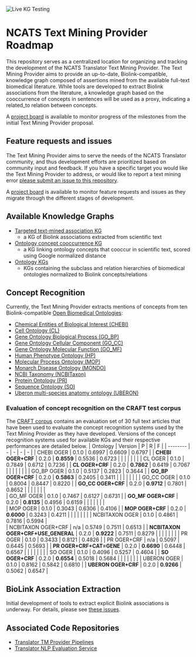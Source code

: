 ![Live KG Testing](https://github.com/NCATSTranslator/Text-Mining-Provider-Roadmap/actions/workflows/live-testing.yaml/badge.svg)

# NCATS Text Mining Provider Roadmap
This repository serves as a centralized location for organizing and tracking the development of the NCATS Translator Text Mining Provider. The Text Mining Provider aims to provide an up-to-date, Biolink-compatible, knowledge graph composed of assertions mined from the available full-text biomedical literature. While tools are developed to extract Biolink associations from the literature, a knowledge graph based on the cooccurrence of concepts in sentences will be used as a proxy, indicating a related_to relation between concepts.

A [project board](https://github.com/NCATSTranslator/Text-Mining-Provider-Roadmap/projects/1) is available to monitor progress of the milestones from the initial Text Mining Provider proposal.

## Feature requests and issues
The Text Mining Provider aims to serve the needs of the NCATS Translator community, and thus development efforts are prioritized based on community input and feedback. If you have a specific target you would like the Text Mining Provider to address, or would like to report a text mining error [please submit an issue to this repository](https://github.com/NCATSTranslator/Text-Mining-Provider-Roadmap/issues/new/choose).

A [project board](https://github.com/NCATSTranslator/Text-Mining-Provider-Roadmap/projects/2) is available to monitor feature requests and issues as they migrate through the different stages of development.

## Available Knowledge Graphs

* [Targeted text-mined association KG](https://github.com/NCATSTranslator/Text-Mining-Provider-Roadmap/blob/master/README_assoc_kgs.md)
  * a KG of Biolink associations extracted from scientific text
* [Ontology concept cooccurrence KG](https://github.com/NCATSTranslator/Text-Mining-Provider-Roadmap/blob/master/README_cooccur_kgs.md)
  * a KG linking ontology concepts that cooccur in scientific text, scored using Google normalized distance
* [Ontology KGs](https://github.com/NCATSTranslator/Text-Mining-Provider-Roadmap/blob/master/README_ontology_kgs.md)
  * KGs containing the subclass and relation hierarchies of biomedical ontologies normalized to Biolink concepts/relations

## Concept Recognition

Currently, the Text Mining Provider extracts mentions of concepts from ten Biolink-compatible [Open Biomedical Ontologies](http://obofoundry.org/):
* [Chemical Entities of Biological Interest (CHEBI)](http://obofoundry.org/ontology/chebi.html)
* [Cell Ontology (CL)](http://obofoundry.org/ontology/cl.html)
* [Gene Ontology Biological Process (GO_BP)](http://obofoundry.org/ontology/go.html)
* [Gene Ontology Cellular Component (GO_CC)](http://obofoundry.org/ontology/go.html)
* [Gene Ontology Molecular Function (GO_MF)](http://obofoundry.org/ontology/go.html)
* [Human Phenotype Ontology (HP)](https://hpo.jax.org/app/)
* [Molecular Process Ontology (MOP)](http://obofoundry.org/ontology/mop.html)
* [Monarch Disease Ontology (MONDO)](https://mondo.monarchinitiative.org/)
* [NCBI Taxonomy (NCBITaxon)](http://obofoundry.org/ontology/ncbitaxon.html)
* [Protein Ontology (PR)](http://obofoundry.org/ontology/pr.html)
* [Sequence Ontology (SO)](http://obofoundry.org/ontology/so.html)
* [Uberon multi-species anatomy ontology (UBERON)](http://obofoundry.org/ontology/uberon.html)


### Evaluation of concept recognition on the CRAFT test corpus 
The [CRAFT corpus](https://github.com/UCDenver-ccp/craft) contains an evaluation set of 30 full text articles that have been used to evaluate the concept recognition systems used by the Text Mining Provider as they have developed. Versions of the concept recognition systems used for available KGs and their respective performances are detailed below. 
| Ontology | Version | P | R | F | 
| -------- | - | - | - | - |
| CHEBI OGER | 0.1.0 | 0.6997 | 0.6609 | 0.6797 | 
| **CHEBI OGER+CRF** | 0.2.0 | **0.8559** | 0.5536 | 0.6723 |
|  |  |  |  |  | 
| CL OGER | 0.1.0 | 0.7849 | 0.6712 | 0.7236 |
| **CL OGER+CRF** | 0.2.0 | **0.7862** | 0.6419 | 0.7067 |
|  |  |  |  |  |
| GO_BP OGER | 0.1.0 | 0.5137 | 0.2823 | 0.3644 | 
| **GO_BP OGER+CRF** | 0.2.0 | **0.5863** | 0.2405 | 0.3411 |
|  |  |  |  |  |
| GO_CC OGER | 0.1.0 | 0.8004 | 0.8447 | 0.8220 |
| **GO_CC OGER+CRF** | 0.2.0 | **0.9712** | 0.7801 | 0.8652 |
|  |  |  |  |  |  
| GO_MF OGER | 0.1.0 | 0.7467 | 0.6127 | 0.6731 | 
| **GO_MF OGER+CRF** | 0.2.0 | **0.8135** | 0.4956 | 0.6159 | 
|  |  |  |  |  |  
| MOP OGER | 0.1.0 | 0.3043 | 0.6306 | 0.4106 |
| **MOP OGER+CRF** | 0.2.0 | **0.6000** | 0.3243 | 0.4211 |
|  |  |  |  |  |
| NCBITAXON OGER | 0.1.0 | 0.4861 | 0.7816 | 0.5994 |  
| NCBITAXON OGER+CRF | n/a | 0.5749 | 0.7511 | 0.6513 | 
| **NCBITAXON OGER+CRF+USE_GENERAL** | 0.2.0 | **0.9222** | 0.7511 | 0.8279 |
|  |  |  |  |  | 
| PR OGER | 0.1.0 | 0.3433 | 0.8121 | 0.4826 |
| PR OGER+CRF | n/a | 0.5097 | 0.6445 | 0.5693 |
| **PR OGER+CRF+CAT=GENE** | 0.2.0 | **0.6690** | 0.6448 | 0.6567 |
|  |  |  |  |  | 
| SO OGER | 0.1.0 | 0.4096 | 0.5257 | 0.4604 | 
| **SO OGER+CRF** | 0.2.0 | **0.6554** | 0.5018 | 0.5684 | 
|  |  |  |  |  | 
| UBERON OGER | 0.1.0 | 0.8162 | 0.5842 | 0.6810 |
| **UBERON OGER+CRF** | 0.2.0 | **0.9266** | 0.5062 | 0.6547 |


## BioLink Association Extraction
Initial development of tools to extract explicit Biolink associations is underway. For details, please see [these issues](https://github.com/NCATSTranslator/Text-Mining-Provider-Roadmap/issues?q=is%3Aissue+is%3Aopen+label%3A%22new+association+request%22).


## Associated Code Repositories
* [Translator TM Provider Pipelines](https://github.com/UCDenver-ccp/Translator-TM-Provider-Pipelines)
* [Translator NLP Evaluation Service](https://github.com/UCDenver-ccp/Translator-nlp-eval-service)






